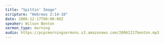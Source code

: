 ```yaml
---
title: "Spittin' Image"
scripture: "Hebrews 2:14-18"
date: 2006-12-17T00:00:00Z
speaker: Wilson Benton
sermon_type: morning
audio: https://pcpcmorningsermons.s3.amazonaws.com/20061217benton.mp3 
---
```



